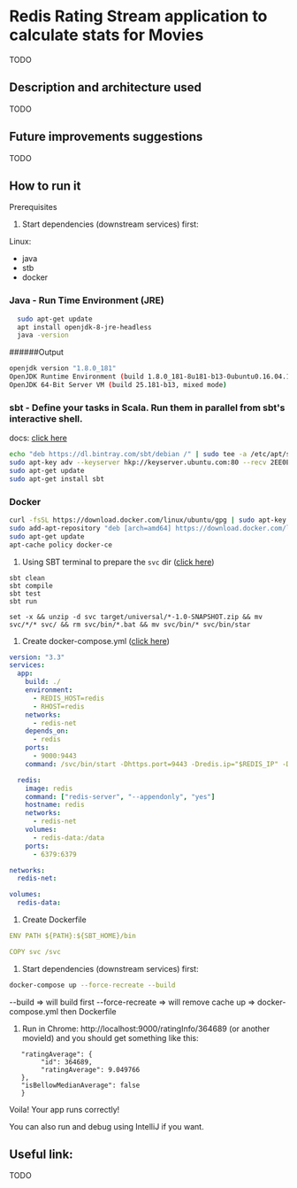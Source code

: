 Redis Rating Stream application to calculate stats for Movies
=====
TODO

Description and architecture used
-------
TODO

Future improvements suggestions
-------
TODO

How to run it
-------
Prerequisites

1) Start dependencies (downstream services) first:

Linux:
  -  java 
  -  stb
  - docker  
### Java - Run Time Environment (JRE)
```bash
  sudo apt-get update
  apt install openjdk-8-jre-headless
  java -version
```  
######Output
```bash
openjdk version "1.8.0_181"
OpenJDK Runtime Environment (build 1.8.0_181-8u181-b13-0ubuntu0.16.04.1-b13)
OpenJDK 64-Bit Server VM (build 25.181-b13, mixed mode)
```


### sbt - Define your tasks in Scala. Run them in parallel from sbt's interactive shell.
docs: [click here](https://www.scala-sbt.org/1.0/docs/Installing-sbt-on-Linux.html)
```bash
echo "deb https://dl.bintray.com/sbt/debian /" | sudo tee -a /etc/apt/sources.list.d/sbt.list
sudo apt-key adv --keyserver hkp://keyserver.ubuntu.com:80 --recv 2EE0EA64E40A89B84B2DF73499E82A75642AC823
sudo apt-get update
sudo apt-get install sbt
```

### Docker
```bash
curl -fsSL https://download.docker.com/linux/ubuntu/gpg | sudo apt-key add -
sudo add-apt-repository "deb [arch=amd64] https://download.docker.com/linux/ubuntu $(lsb_release -cs) stable"
sudo apt-get update
apt-cache policy docker-ce
```

1) Using SBT terminal to prepare the `svc` dir ([click here](https://medium.com/@shatil/play-framework-https-hello-world-with-docker-62963cf26daf)) 
```sbtshell
sbt clean 
sbt compile
sbt test
sbt run
```
```sbtshell
set -x && unzip -d svc target/universal/*-1.0-SNAPSHOT.zip && mv svc/*/* svc/ && rm svc/bin/*.bat && mv svc/bin/* svc/bin/star
```

1) Create docker-compose.yml ([click here](https://docs.docker.com/compose/compose-file/compose-versioning/))
```yaml
version: "3.3"
services:
  app:
    build: ./
    environment:
      - REDIS_HOST=redis
      - RHOST=redis
    networks:
      - redis-net
    depends_on:
      - redis
    ports:
      - 9000:9443
    command: /svc/bin/start -Dhttps.port=9443 -Dredis.ip="$REDIS_IP" -Dplay.crypto.secret=secret

  redis:
    image: redis
    command: ["redis-server", "--appendonly", "yes"]
    hostname: redis
    networks:
      - redis-net
    volumes:
      - redis-data:/data
    ports:
      - 6379:6379

networks:
  redis-net:

volumes:
  redis-data:

```
1) Create Dockerfile
```yaml
ENV PATH ${PATH}:${SBT_HOME}/bin

COPY svc /svc
```
1) Start dependencies (downstream services) first:
```bash
docker-compose up --force-recreate --build
```
--build => will build first
--force-recreate => will remove cache
up => docker-compose.yml then Dockerfile

1) Run in Chrome: http://localhost:9000/ratingInfo/364689 (or another movieId) and you should get something like this: 
```{
   "ratingAverage": {
        "id": 364689,
        "ratingAverage": 9.049766
   },
   "isBellowMedianAverage": false
   }
```

Voila! Your app runs correctly!

You can also run and debug using IntelliJ if you want.

Useful link: 
--------------
TODO

